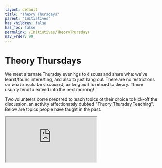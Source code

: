 ```yaml
---
layout: default
title: "Theory Thursdays"
parent: "Initiatives"
has_children: false
has_toc: false
permalink: /Initiatives/TheoryThursdays
nav_order: 99
---
```


Theory Thursdays
=================

We meet alternate Thursday evenings to discuss and share what we've learnt/found interesting, and also to just hang out. There are no restrictions on what should be discussed, as long as it is related to theory. These usually tend to extend into the next morning!

Two volunteers come prepared to teach topics of their choice to kick-off the discussion, an activity affectionately dubbed "Theory Thursday Teaching". Below are topics people have taught in the past.

<iframe src="https://docs.google.com/spreadsheets/d/e/2PACX-1vSRdeuXB6y6GdUBmpQSAQq5HBD8UPZGJfnOH1vUM5Dky5pfOQRVA7HEUVUvH91f9TPb73oI6xeF5znt/pubhtml?gid=0&amp;single=true&amp;widget=true&amp;headers=false"></iframe>
